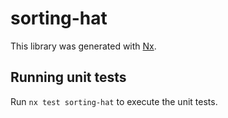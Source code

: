 # sorting-hat

This library was generated with [Nx](https://nx.dev).

## Running unit tests

Run `nx test sorting-hat` to execute the unit tests.
